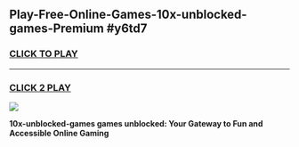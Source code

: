 
## Play-Free-Online-Games-10x-unblocked-games-Premium #y6td7
<h3>
<a href="https://premium.freeplayer.one?title=10x-unblocked-games&ref=8M">CLICK TO PLAY</a></h3>
<hr>

<h3>
<a href="https://premium.freeplayer.one?title=10x-unblocked-games&ref=8M">CLICK 2 PLAY</a>
  
</h3>

<a href="https://premium.freeplayer.one?title=10x-unblocked-games&ref=8M"><img src="https://clearcache.store/games.png"></a>


**10x-unblocked-games games unblocked: Your Gateway to Fun and Accessible Online Gaming**

